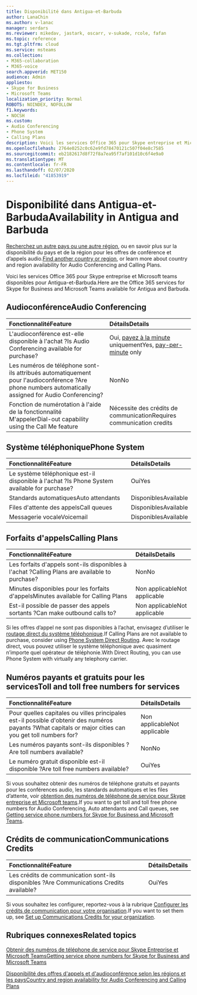 ```yaml
---
title: Disponibilité dans Antigua-et-Barbuda
author: LanaChin
ms.author: v-lanac
manager: serdars
ms.reviewer: mikedav, jastark, oscarr, v-sukade, rcole, fafan
ms.topic: reference
ms.tgt.pltfrm: cloud
ms.service: msteams
ms.collection:
- M365-collaboration
- M365-voice
search.appverid: MET150
audience: Admin
appliesto:
- Skype for Business
- Microsoft Teams
localization_priority: Normal
ROBOTS: NOINDEX, NOFOLLOW
f1.keywords:
- NOCSH
ms.custom:
- Audio Conferencing
- Phone System
- Calling Plans
description: Voici les services Office 365 pour Skype entreprise et Microsoft teams disponibles pour Antigua-et-Barbuda.
ms.openlocfilehash: 2764e0252c0c62e9fd78470121c507f04e8c7585
ms.sourcegitcommit: eb2182617d8f72f8a7ea95f7af101d10c6f4e9a0
ms.translationtype: MT
ms.contentlocale: fr-FR
ms.lasthandoff: 02/07/2020
ms.locfileid: "41853919"
---
```

# <a name="availability-in-antigua-and-barbuda"></a><span data-ttu-id="df9a2-103">Disponibilité dans Antigua-et-Barbuda</span><span class="sxs-lookup"><span data-stu-id="df9a2-103">Availability in Antigua and Barbuda</span></span>

<span data-ttu-id="df9a2-104">[Recherchez un autre pays ou une autre région](country-and-region-availability-for-audio-conferencing-and-calling-plans.md), ou en savoir plus sur la disponibilité du pays et de la région pour les offres de conférence et d’appels audio.</span><span class="sxs-lookup"><span data-stu-id="df9a2-104">[Find another country or region](country-and-region-availability-for-audio-conferencing-and-calling-plans.md), or learn more about country and region availability for Audio Conferencing and Calling Plans.</span></span>

<span data-ttu-id="df9a2-105">Voici les services Office 365 pour Skype entreprise et Microsoft teams disponibles pour Antigua-et-Barbuda.</span><span class="sxs-lookup"><span data-stu-id="df9a2-105">Here are the Office 365 services for Skype for Business and Microsoft Teams available for Antigua and Barbuda.</span></span>
  
## <a name="audio-conferencing"></a><span data-ttu-id="df9a2-106">Audioconférence</span><span class="sxs-lookup"><span data-stu-id="df9a2-106">Audio Conferencing</span></span>

|<span data-ttu-id="df9a2-107">**Fonctionnalité**</span><span class="sxs-lookup"><span data-stu-id="df9a2-107">**Feature**</span></span>|<span data-ttu-id="df9a2-108">**Détails**</span><span class="sxs-lookup"><span data-stu-id="df9a2-108">**Details**</span></span>|
|:-----|:-----|
|<span data-ttu-id="df9a2-109">L'audioconférence est-elle disponible à l'achat ?</span><span class="sxs-lookup"><span data-stu-id="df9a2-109">Is Audio Conferencing available for purchase?</span></span>  <br/> |<span data-ttu-id="df9a2-110">Oui, [payez à la minute](../audio-conferencing-pay-per-minute.md) uniquement</span><span class="sxs-lookup"><span data-stu-id="df9a2-110">Yes, [pay-per-minute](../audio-conferencing-pay-per-minute.md) only</span></span> <br/> |
|<span data-ttu-id="df9a2-111">Les numéros de téléphone sont-ils attribués automatiquement pour l'audioconférence ?</span><span class="sxs-lookup"><span data-stu-id="df9a2-111">Are phone numbers automatically assigned for Audio Conferencing?</span></span>  <br/> | <span data-ttu-id="df9a2-112">Non</span><span class="sxs-lookup"><span data-stu-id="df9a2-112">No</span></span> |
|<span data-ttu-id="df9a2-113">Fonction de numérotation à l'aide de la fonctionnalité M'appeler</span><span class="sxs-lookup"><span data-stu-id="df9a2-113">Dial-out capability using the Call Me feature</span></span>  <br/> | <span data-ttu-id="df9a2-114">Nécessite des crédits de communication</span><span class="sxs-lookup"><span data-stu-id="df9a2-114">Requires communication credits</span></span> <br/> |
   
## <a name="phone-system"></a><span data-ttu-id="df9a2-115">Système téléphonique</span><span class="sxs-lookup"><span data-stu-id="df9a2-115">Phone System</span></span>

|<span data-ttu-id="df9a2-116">**Fonctionnalité**</span><span class="sxs-lookup"><span data-stu-id="df9a2-116">**Feature**</span></span>|<span data-ttu-id="df9a2-117">**Détails**</span><span class="sxs-lookup"><span data-stu-id="df9a2-117">**Details**</span></span>|
|:-----|:-----|
|<span data-ttu-id="df9a2-118">Le système téléphonique est-il disponible à l'achat ?</span><span class="sxs-lookup"><span data-stu-id="df9a2-118">Is Phone System available for purchase?</span></span>  <br/> |<span data-ttu-id="df9a2-119">Oui</span><span class="sxs-lookup"><span data-stu-id="df9a2-119">Yes</span></span>  <br/> |
|<span data-ttu-id="df9a2-120">Standards automatiques</span><span class="sxs-lookup"><span data-stu-id="df9a2-120">Auto attendants</span></span> <br/> |<span data-ttu-id="df9a2-121">Disponibles</span><span class="sxs-lookup"><span data-stu-id="df9a2-121">Available</span></span>  <br/> |
|<span data-ttu-id="df9a2-122">Files d'attente des appels</span><span class="sxs-lookup"><span data-stu-id="df9a2-122">Call queues</span></span>  <br/> |<span data-ttu-id="df9a2-123">Disponibles</span><span class="sxs-lookup"><span data-stu-id="df9a2-123">Available</span></span>  <br/> |
|<span data-ttu-id="df9a2-124">Messagerie vocale</span><span class="sxs-lookup"><span data-stu-id="df9a2-124">Voicemail</span></span>  <br/> |<span data-ttu-id="df9a2-125">Disponibles</span><span class="sxs-lookup"><span data-stu-id="df9a2-125">Available</span></span>  <br/> |
   
## <a name="calling-plans"></a><span data-ttu-id="df9a2-126">Forfaits d'appels</span><span class="sxs-lookup"><span data-stu-id="df9a2-126">Calling Plans</span></span>

|<span data-ttu-id="df9a2-127">**Fonctionnalité**</span><span class="sxs-lookup"><span data-stu-id="df9a2-127">**Feature**</span></span>|<span data-ttu-id="df9a2-128">**Détails**</span><span class="sxs-lookup"><span data-stu-id="df9a2-128">**Details**</span></span>|
|:-----|:-----|
|<span data-ttu-id="df9a2-129">Les forfaits d'appels sont-ils disponibles à l'achat ?</span><span class="sxs-lookup"><span data-stu-id="df9a2-129">Calling Plans are available to purchase?</span></span>  <br/> |<span data-ttu-id="df9a2-130">Non</span><span class="sxs-lookup"><span data-stu-id="df9a2-130">No</span></span>  <br/> |
|<span data-ttu-id="df9a2-131">Minutes disponibles pour les forfaits d'appels</span><span class="sxs-lookup"><span data-stu-id="df9a2-131">Minutes available for Calling Plans</span></span>  <br/> |<span data-ttu-id="df9a2-132">Non applicable</span><span class="sxs-lookup"><span data-stu-id="df9a2-132">Not applicable</span></span>  <br/> |
|<span data-ttu-id="df9a2-133">Est-il possible de passer des appels sortants ?</span><span class="sxs-lookup"><span data-stu-id="df9a2-133">Can make outbound calls to?</span></span>  <br/> |<span data-ttu-id="df9a2-134">Non applicable</span><span class="sxs-lookup"><span data-stu-id="df9a2-134">Not applicable</span></span>  <br/> |

<span data-ttu-id="df9a2-135">Si les offres d’appel ne sont pas disponibles à l’achat, envisagez d’utiliser le [routage direct du système téléphonique](../direct-routing-landing-page.md).</span><span class="sxs-lookup"><span data-stu-id="df9a2-135">If Calling Plans are not available to purchase, consider using [Phone System Direct Routing](../direct-routing-landing-page.md).</span></span> <span data-ttu-id="df9a2-136">Avec le routage direct, vous pouvez utiliser le système téléphonique avec quasiment n’importe quel opérateur de téléphonie.</span><span class="sxs-lookup"><span data-stu-id="df9a2-136">With Direct Routing, you can use Phone System with virtually any telephony carrier.</span></span>

   
## <a name="toll-and-toll-free-numbers-for-services"></a><span data-ttu-id="df9a2-137">Numéros payants et gratuits pour les services</span><span class="sxs-lookup"><span data-stu-id="df9a2-137">Toll and toll free numbers for services</span></span>

|<span data-ttu-id="df9a2-138">**Fonctionnalité**</span><span class="sxs-lookup"><span data-stu-id="df9a2-138">**Feature**</span></span>|<span data-ttu-id="df9a2-139">**Détails**</span><span class="sxs-lookup"><span data-stu-id="df9a2-139">**Details**</span></span>|
|:-----|:-----|
|<span data-ttu-id="df9a2-140">Pour quelles capitales ou villes principales est-il possible d'obtenir des numéros payants ?</span><span class="sxs-lookup"><span data-stu-id="df9a2-140">What capitals or major cities can you get toll numbers for?</span></span>   | <span data-ttu-id="df9a2-141">Non applicable</span><span class="sxs-lookup"><span data-stu-id="df9a2-141">Not applicable</span></span> |
|<span data-ttu-id="df9a2-142">Les numéros payants sont-ils disponibles ?</span><span class="sxs-lookup"><span data-stu-id="df9a2-142">Are toll numbers available?</span></span>  <br/> |<span data-ttu-id="df9a2-143">Non</span><span class="sxs-lookup"><span data-stu-id="df9a2-143">No</span></span> <br/> |
|<span data-ttu-id="df9a2-144">Le numéro gratuit disponible est-il disponible ?</span><span class="sxs-lookup"><span data-stu-id="df9a2-144">Are toll free numbers available?</span></span>  <br/> |<span data-ttu-id="df9a2-145">Oui</span><span class="sxs-lookup"><span data-stu-id="df9a2-145">Yes</span></span>  <br/> |
   
 <span data-ttu-id="df9a2-146">Si vous souhaitez obtenir des numéros de téléphone gratuits et payants pour les conférences audio, les standards automatiques et les files d’attente, voir [obtention des numéros de téléphone de service pour Skype entreprise et Microsoft teams](/microsoftteams/getting-service-phone-numbers).</span><span class="sxs-lookup"><span data-stu-id="df9a2-146">If you want to get toll and toll free phone numbers for Audio Conferencing, Auto attendants and Call queues, see [Getting service phone numbers for Skype for Business and Microsoft Teams](/microsoftteams/getting-service-phone-numbers).</span></span>
  
## <a name="communications-credits"></a><span data-ttu-id="df9a2-147">Crédits de communication</span><span class="sxs-lookup"><span data-stu-id="df9a2-147">Communications Credits</span></span>

|<span data-ttu-id="df9a2-148">**Fonctionnalité**</span><span class="sxs-lookup"><span data-stu-id="df9a2-148">**Feature**</span></span>|<span data-ttu-id="df9a2-149">**Détails**</span><span class="sxs-lookup"><span data-stu-id="df9a2-149">**Details**</span></span>|
|:-----|:-----|
|<span data-ttu-id="df9a2-150">Les crédits de communication sont-ils disponibles ?</span><span class="sxs-lookup"><span data-stu-id="df9a2-150">Are Communications Credits available?</span></span>  <br/> |<span data-ttu-id="df9a2-151">Oui</span><span class="sxs-lookup"><span data-stu-id="df9a2-151">Yes</span></span>  <br/> |
   
<span data-ttu-id="df9a2-152">Si vous souhaitez les configurer, reportez-vous à la rubrique [Configurer les crédits de communication pour votre organisation](../set-up-communications-credits-for-your-organization.md).</span><span class="sxs-lookup"><span data-stu-id="df9a2-152">If you want to set them up, see [Set up Communications Credits for your organization](../set-up-communications-credits-for-your-organization.md).</span></span>
  
## <a name="related-topics"></a><span data-ttu-id="df9a2-153">Rubriques connexes</span><span class="sxs-lookup"><span data-stu-id="df9a2-153">Related topics</span></span>

[<span data-ttu-id="df9a2-154">Obtenir des numéros de téléphone de service pour Skype Entreprise et Microsoft Teams</span><span class="sxs-lookup"><span data-stu-id="df9a2-154">Getting service phone numbers for Skype for Business and Microsoft Teams</span></span>](/microsoftteams/getting-service-phone-numbers)

[<span data-ttu-id="df9a2-155">Disponibilité des offres d'appels et d'audioconférence selon les régions et les pays</span><span class="sxs-lookup"><span data-stu-id="df9a2-155">Country and region availability for Audio Conferencing and Calling Plans</span></span>](country-and-region-availability-for-audio-conferencing-and-calling-plans.md)

